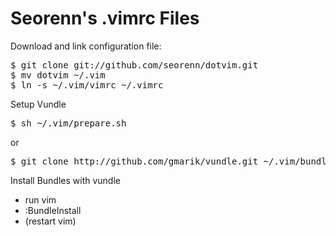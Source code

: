 Seorenn's .vimrc Files
======================

Download and link configuration file: 
<pre>
$ git clone git://github.com/seorenn/dotvim.git
$ mv dotvim ~/.vim
$ ln -s ~/.vim/vimrc ~/.vimrc
</pre>

Setup Vundle
<pre>
$ sh ~/.vim/prepare.sh
</pre>
or
<pre>
$ git clone http://github.com/gmarik/vundle.git ~/.vim/bundle/vundle
</pre>

Install Bundles with vundle

 * run vim
 * :BundleInstall
 * (restart vim)

